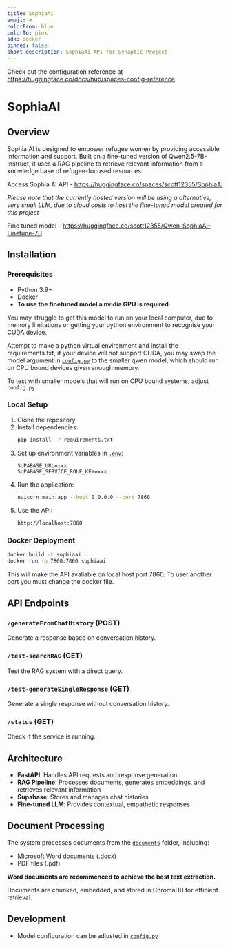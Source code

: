 ```yaml
---
title: SophiaAi
emoji: 💕
colorFrom: blue
colorTo: pink
sdk: docker
pinned: false
short_description: SophiaAi API for Synaptic Project
---
```


Check out the configuration reference at https://huggingface.co/docs/hub/spaces-config-reference

# SophiaAI

## Overview
Sophia AI is designed to empower refugee women by providing accessible information and support. Built on a fine-tuned version of Qwen2.5-7B-Instruct, it uses a RAG pipeline to retrieve relevant information from a knowledge base of refugee-focused resources.


Access Sophia AI API - https://huggingface.co/spaces/scott12355/SophiaAi

*Please note that the currently hosted version will be using a alternative, very small LLM, due to cloud costs to host the fine-tuned model created for this project*

Fine tuned model - https://huggingface.co/scott12355/Qwen-SophiaAI-Finetune-7B


## Installation

### Prerequisites
- Python 3.9+
- Docker
- **To use the finetuned model a nvidia GPU is required.**

You may struggle to get this model to run on your local computer, due to memory limitations or getting your python environment to recognise your CUDA device. 

Attempt to make a python virtual environment and install the requirements.txt, if your device will not support CUDA, you may swap the model argument in [`config.py`](config.py) to the smaller qwen model, which should run on CPU bound devices given enough memory. 


 To test with smaller models that will run on CPU bound systems, adjust ```config.py```

### Local Setup
1. Clone the repository
2. Install dependencies:
   ```sh
   pip install -r requirements.txt
   ```
3. Set up environment variables in [`.env`](.env):
   ```
   SUPABASE_URL=xxx
   SUPABASE_SERVICE_ROLE_KEY=xxx
   ```
4. Run the application:
   ```sh
   uvicorn main:app --host 0.0.0.0 --port 7860
   ```
5. Use the API: 
    ```
    http://localhost:7860
    ```

### Docker Deployment
```sh
docker build -t sophiaai .
docker run -p 7860:7860 sophiaai
```
This will make the API avaliable on local host port 7860. To user another port you must change the docker file. 

## API Endpoints

### `/generateFromChatHistory` (POST)
Generate a response based on conversation history.

### `/test-searchRAG` (GET)
Test the RAG system with a direct query.

### `/test-generateSingleResponse` (GET)
Generate a single response without conversation history.

### `/status` (GET)
Check if the service is running.

## Architecture
- **FastAPI**: Handles API requests and response generation
- **RAG Pipeline**: Processes documents, generates embeddings, and retrieves relevant information
- **Supabase**: Stores and manages chat histories
- **Fine-tuned LLM**: Provides contextual, empathetic responses

## Document Processing
The system processes documents from the [`documents`](documents) folder, including:
- Microsoft Word documents (.docx) 
- PDF files (.pdf)


**Word documents are recommenced to achieve the best text extraction.**

Documents are chunked, embedded, and stored in ChromaDB for efficient retrieval.


## Development
- Model configuration can be adjusted in [`config.py`](config.py)
